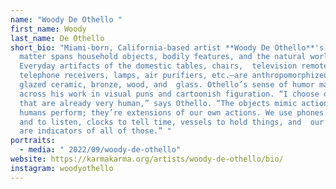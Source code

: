 ```yaml
---
name: "Woody De Othello "
first_name: Woody
last_name: De Othello
short_bio: "Miami-born, California-based artist **Woody De Othello**'s subject
  matter spans household objects, bodily features, and the natural world.
  Everyday artifacts of the domestic tables, chairs,  television remotes,
  telephone receivers, lamps, air purifiers, etc.—are anthropomorphized in
  glazed ceramic, bronze, wood, and  glass. Othello’s sense of humor manifests
  across his work in visual puns and cartoonish figuration. “I choose objects
  that are already very human,” says Othello. “The objects mimic actions that
  humans perform; they’re extensions of our own actions. We use phones to  speak
  and to listen, clocks to tell time, vessels to hold things, and  our bodies
  are indicators of all of those.” "
portraits:
  - media: " 2022/09/woody-de-othello"
website: https://karmakarma.org/artists/woody-de-othello/bio/
instagram: woodyothello
---
```

